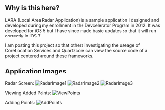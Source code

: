 ## Why is this here?

LARA (Local Area Radar Application) is a sample application I designed
and developed during my enrollment in the Devcelerator Program in
2012. It was developed for iOS 5 but I have since made basic updates so that it will run correctly in iOS 7.

I am posting this project so that others investigating the useage of
CoreLocation Services and Quartzcore can view the source code of a
project centered around these frameworks.

## Application Images

 Radar Screen:
![RadarImage1](https://raw.github.com/atomos86/LARA/master/Preview%20Images/IMG_0037.PNG)
![RadarImage2](https://raw.github.com/atomos86/LARA/master/Preview%20Images/IMG_0041.PNG)
![RadarImage3](https://raw.github.com/atomos86/LARA/master/Preview%20Images/IMG_0043.PNG)

Viewing Added Points:
![ViewPoints](https://raw.github.com/atomos86/LARA/master/Preview%20Images/IMG_0036.PNG)

Adding Points:
![AddPoints](https://raw.github.com/atomos86/LARA/master/Preview%20Images/IMG_0034.PNG)

